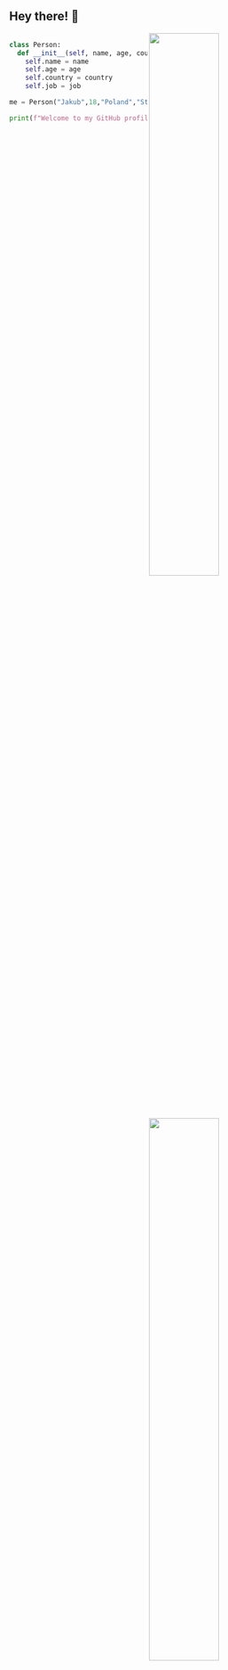 ## Hey there! 👋


<img align="right" width="50%" src="https://github-readme-stats.vercel.app/api?username=TheGoldyOne&show_icons=true&hide_border=true&bg_color=161b22&icon_color=ffa657&text_color=fff&title_color=d2a8ff" />

<img align="right" width="50%" src="https://github-readme-stats.vercel.app/api/top-langs/?username=TheGoldyOne&show_icons=true&hide_border=true&layout=compact&langs_count=8&bg_color=161b22&icon_color=ffa657&text_color=fff&title_color=fff"/>
</p>




```python

class Person:
  def __init__(self, name, age, country, job):
    self.name = name
    self.age = age
    self.country = country
    self.job = job

me = Person("Jakub",18,"Poland","Student")

print(f"Welcome to my GitHub profile! Im, {me.name}")








```


